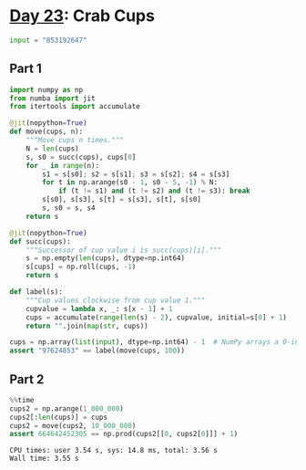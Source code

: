 # [Day 23](https://adventofcode.com/2020/day/23): Crab Cups


```python
input = "853192647"
```

## Part 1


```python
import numpy as np
from numba import jit
from itertools import accumulate

@jit(nopython=True)
def move(cups, n):
    """Move cups n times."""
    N = len(cups)
    s, s0 = succ(cups), cups[0]
    for _ in range(n):
        s1 = s[s0]; s2 = s[s1]; s3 = s[s2]; s4 = s[s3]
        for t in np.arange(s0 - 1, s0 - 5, -1) % N:
            if (t != s1) and (t != s2) and (t != s3): break
        s[s0], s[s3], s[t] = s[s3], s[t], s[s0]
        s, s0 = s, s4
    return s

@jit(nopython=True)
def succ(cups):
    """Successor of cup value i is succ(cups)[i]."""
    s = np.empty(len(cups), dtype=np.int64)
    s[cups] = np.roll(cups, -1)
    return s

def label(s):
    """Cup values clockwise from cup value 1."""
    cupvalue = lambda x, _: s[x - 1] + 1
    cups = accumulate(range(len(s) - 2), cupvalue, initial=s[0] + 1)
    return "".join(map(str, cups))

cups = np.array(list(input), dtype=np.int64) - 1  # NumPy arrays a 0-indexed
assert "97624853" == label(move(cups, 100))
```

## Part 2


```python
%%time
cups2 = np.arange(1_000_000)
cups2[:len(cups)] = cups
cups2 = move(cups2, 10_000_000)
assert 664642452305 == np.prod(cups2[[0, cups2[0]]] + 1)
```

    CPU times: user 3.54 s, sys: 14.8 ms, total: 3.56 s
    Wall time: 3.55 s

